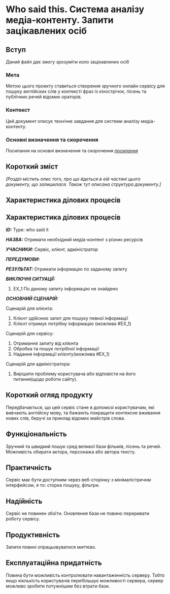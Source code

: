 # Who said this. Система аналізу медіа-контенту. Запити зацікавлених осіб

## Вступ

Даний файл дає змогу зрозуміти коло зацікавлиних осіб

### Мета 

Метою цього проекту ставиться створення зручного онлайн сервісу для пошуку англійских слів у контексті фраз із кінострічок, пісень та публічних речей відомих ораторів.

### Контекст

Цей документ описує технічне завдання для системи аналізу медіа-контенту.


### Основні визначення та скорочення

Посилання на основні визначення та скорочення [*посилання*](https://github.com/Krut1la/database_basics_template/blob/master/docs/requirements/state-of-the-art.md)

## Короткий зміст

*[Розділ містить опис того, про що йдеться в еій частині цього документу, що залишилася. 
Також тут описана структура документу.]*

## Характеристика ділових процесів

## Характеристика ділових процесів
   
***ID:*** Type: who said it
    
***НАЗВА:*** Отримати необхідний медіа-контент з різних ресурсів
    
***УЧАСНИКИ:*** Сервіс, клієнт, адміністратор

***ПЕРЕДУМОВИ:*** 

***РЕЗУЛЬТАТ:*** Отримати інформацію по заданому запиту

***ВИКЛЮЧНІ СИТУАЦІЇ:*** 
 1. EX_1 По даному запиту інформацію не знайдено

***ОСНОВНИЙ СЦЕНАРІЙ:***

Сценарій для клієнта:
   1) Клієнт здійснює запит для пошуку певної інформації 
   2) Клієнт отримує потрібну інформацію (можлива #EX_1)

Сценарій для сервісу:
   1) Отримання запиту від клієнта
   2) Обробка та пошук потрібної інформації
   3) Надання інформації клієнту(можлива #EX_1)
  
Сценарій для адміністратора:
   1) Вирішити проблему користувача або відповісти на його питання(щодо роботи сайту).

## Короткий огляд продукту

Передбачається, що цей сервіс стане в допомозі користувачам, які вивчають англійску мову, та бажають покращити контексне вживання нових слів, беручі за приклад
відомих майстрів слова. 


## Функціональність

Зручний та швидкий пошук сред великої бази фільмів, пісень та речей.
Можливість обирати актора, персонажа або автора тексту.

## Практичність

Сервіс має бути доступним через веб-сторінку з мінімалістричнм інтерфейсом, я то: сторка пошуку, фільтри.

## Надійність

Сервіс не повинен збоїти. 
Оновлення бази не повино переривати роботу сервісу.

## Продуктивність

Запити повині опрацьовуватися миттєво.

## Експлуатаційна придатність

Повина бути можливість контролювати навантаженність серверу. Тобто якщо кіклькість користувачів перебільшує можливості сервера, сервер можливо зробити потужнішим без втрати бази.
